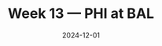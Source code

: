 ---
layout: game
title: Week 13 — PHI at BAL
season: 2024
game_id: 2024_13_PHI_BAL
week: 13
date: 2024-12-01
home_team: BAL
away_team: PHI
final_home: 
final_away: 
pbp_url: /assets/data/pbp/2024/2024_13_PHI_BAL.csv.gz
---
